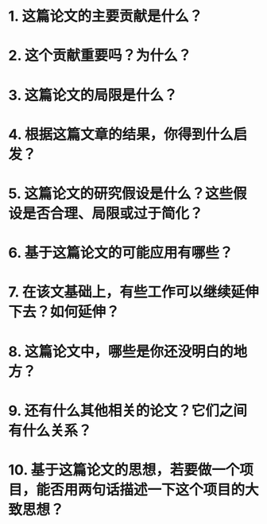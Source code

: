 




# 1. 这篇论文的主要贡献是什么？



# 2. 这个贡献重要吗？为什么？



# 3. 这篇论文的局限是什么？



# 4. 根据这篇文章的结果，你得到什么启发？



# 5. 这篇论文的研究假设是什么？这些假设是否合理、局限或过于简化？



# 6. 基于这篇论文的可能应用有哪些？



# 7. 在该文基础上，有些工作可以继续延伸下去？如何延伸？



# 8. 这篇论文中，哪些是你还没明白的地方？


# 9. 还有什么其他相关的论文？它们之间有什么关系？



# 10. 基于这篇论文的思想，若要做一个项目，能否用两句话描述一下这个项目的大致思想？

